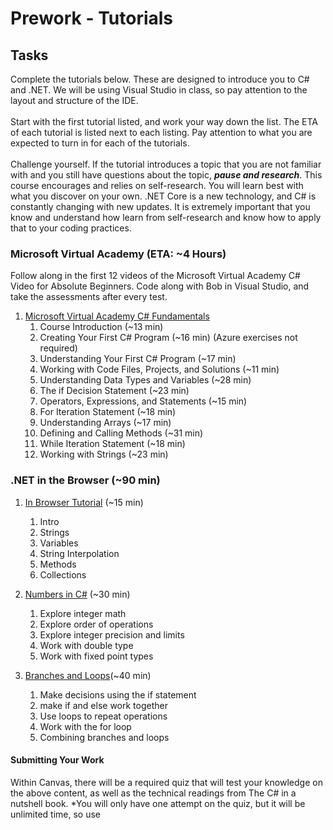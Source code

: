 # Prework - Tutorials

## Tasks
Complete the tutorials below. These are designed to introduce you to C# and .NET. We will be using Visual Studio in class, so pay attention to the layout and structure of the IDE. <br /> <br />
Start with the first tutorial listed, and work your way down the list. The ETA of each tutorial is listed next to each listing. 
Pay attention to what you are expected to turn in for each of the tutorials. 
<br /> <br />
Challenge yourself. If the tutorial introduces a topic that you are not familiar with and you still have questions about the topic, 
***pause and research***. This course encourages and relies on self-research. You will learn best with what you discover on your own. 
.NET Core is a new technology, and C# is constantly changing with new updates. It is extremely important that you know and understand how learn from self-research and know how to apply that to your coding practices. 

### Microsoft Virtual Academy (ETA: ~4 Hours)
Follow along in the first 12 videos of the Microsoft Virtual Academy C# Video for Absolute Beginners. 
Code along with Bob in Visual Studio, and take the assessments after every test.
1. [Microsoft Virtual Academy C# Fundamentals](https://mva.microsoft.com/en-us/training-courses/c-fundamentals-for-absolute-beginners-16169)
	1. Course Introduction (~13 min)
	2. Creating Your First C# Program (~16 min) (Azure exercises not required)
	3. Understanding Your First C# Program (~17 min)
	4. Working with Code Files, Projects, and Solutions (~11 min)
	5. Understanding Data Types and Variables (~28 min)
	6. The if Decision Statement (~23 min)
	7. Operators, Expressions, and Statements (~15 min)
	8. For Iteration Statement (~18 min)
	9. Understanding Arrays (~17 min)
	10. Defining and Calling Methods (~31 min)
	11. While Iteration Statement (~18 min)
	12. Working with Strings (~23 min)


### .NET in the Browser (~90 min)

1. [In Browser Tutorial](https://www.microsoft.com/net/learn/in-browser-tutorial/1) (~15 min)
	1. Intro
	2. Strings
	3. Variables
	4. String Interpolation
	5. Methods
	6. Collections

2. [Numbers in C#](https://docs.microsoft.com/en-us/dotnet/csharp/quick-starts/numbers-in-csharp) (~30 min)
	1. Explore integer math
	2. Explore order of operations
	3. Explore integer precision and limits
	4. Work with double type
	5. Work with fixed point types

3. [Branches and Loops](https://docs.microsoft.com/en-us/dotnet/csharp/quick-starts/branches-and-loops)(~40 min)
	1. Make decisions using the if statement
	2. make if and else work together
	3. Use loops to repeat operations
	4. Work with the for loop
	5. Combining branches and loops
	

#### Submitting Your Work
Within Canvas, there will be a required quiz that will test your knowledge on the above content, as well as the technical readings from 
The C# in a nutshell book. *You will only have one attempt on the quiz, but it will be unlimited time, so use 